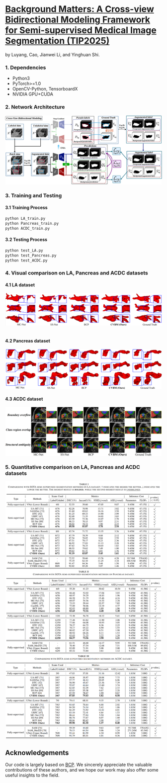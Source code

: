 # [Background Matters: A Cross-view Bidirectional Modeling Framework for Semi-supervised Medical Image Segmentation (TIP2025)](https://arxiv.org/abs/2505.16625)
by Luyang, Cao, Jianwei Li, and Yinghuan Shi.

### 1. Dependencies
* Python3
* PyTorch>=1.0
* OpenCV-Python, TensorboardX
* NVIDIA GPU+CUDA

### 2. Network Architecture
![figure_arch](https://github.com/caoluyang0830/CVBM/blob/main/fig//framework.png)


### 3. Training and Testing
#### 3.1 Training Process
```
python LA_train.py 
python Pancreas_train.py 
python ACDC_train.py 
```
#### 3.2 Testing Process
```
python test_LA.py
python test_Pancreas.py
python test_ACDC.py
```
### 4. Visual comparison on LA, Pancreas and ACDC datasets
#### 4.1 LA dataset
![figure_eval](https://github.com/caoluyang0830/CVBM/blob/main/fig/LA.png)  
#### 4.2 Pancreas dataset
![figure_eval](https://github.com/caoluyang0830/CVBM/blob/main/fig/Pancreas.png)
#### 4.3 ACDC dataset
![figure_eval](https://github.com/caoluyang0830/CVBM/blob/main/fig/ACDC.png)

### 5. Quantitative comparison on LA, Pancreas and ACDC datasets
![table_eval](https://github.com/caoluyang0830/CVBM/blob/main/fig/LA_TABLE.png)
![table_eval](https://github.com/caoluyang0830/CVBM/blob/main/fig/PANCREAS_TABLE.png)
![table_eval](https://github.com/caoluyang0830/CVBM/blob/main/fig/ACDC_TABLE.png)

## Acknowledgements
Our code is largely based on [BCP](https://github.com/DeepMed-Lab-ECNU/BCP). We sincerely appreciate the valuable contributions of these authors, and we hope our work may also offer some useful insights to the field.

